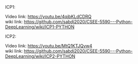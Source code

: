 ICP1: 

Video link: https://youtu.be/4qjbKLdCDRQ  <BR>
wiki link: https://github.com/sabdj2020/CSEE-5590---Python-DeepLearning/wiki/ICP1-PYTHON
  
ICP2: 

Video link: https://youtu.be/MtQ1KTJQvw4 <BR>
wiki link: https://github.com/sabdj2020/CSEE-5590---Python-DeepLearning/wiki/ICP2-PYTHON

